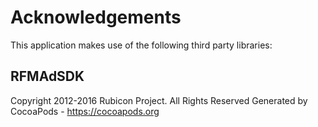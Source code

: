 # Acknowledgements
This application makes use of the following third party libraries:

## RFMAdSDK

Copyright 2012-2016 Rubicon Project. All Rights Reserved
Generated by CocoaPods - https://cocoapods.org
